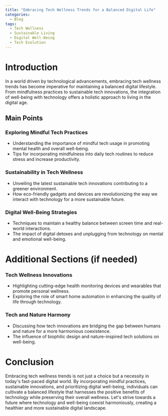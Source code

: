 ```yaml
---
title: "Embracing Tech Wellness Trends for a Balanced Digital Life"
categories:
  - Blog
tags:
  - Tech Wellness
  - Sustainable Living
  - Digital Well-Being
  - Tech Evolution
---
```


# Introduction
In a world driven by technological advancements, embracing tech wellness trends has become imperative for maintaining a balanced digital lifestyle. From mindfulness practices to sustainable tech innovations, the integration of well-being with technology offers a holistic approach to living in the digital age.

## Main Points
### Exploring Mindful Tech Practices
- Understanding the importance of mindful tech usage in promoting mental health and overall well-being.
- Tips for incorporating mindfulness into daily tech routines to reduce stress and increase productivity.

### Sustainability in Tech Wellness
- Unveiling the latest sustainable tech innovations contributing to a greener environment.
- How eco-friendly gadgets and devices are revolutionizing the way we interact with technology for a more sustainable future.

### Digital Well-Being Strategies
- Techniques to maintain a healthy balance between screen time and real-world interactions.
- The impact of digital detoxes and unplugging from technology on mental and emotional well-being.

# Additional Sections (if needed)
### Tech Wellness Innovations
- Highlighting cutting-edge health monitoring devices and wearables that promote personal wellness.
- Exploring the role of smart home automation in enhancing the quality of life through technology.

### Tech and Nature Harmony
- Discussing how tech innovations are bridging the gap between humans and nature for a more harmonious coexistence.
- The influence of biophilic design and nature-inspired tech solutions on well-being.

# Conclusion
Embracing tech wellness trends is not just a choice but a necessity in today's fast-paced digital world. By incorporating mindful practices, sustainable innovations, and prioritizing digital well-being, individuals can cultivate a balanced lifestyle that harnesses the positive benefits of technology while preserving their overall wellness. Let's strive towards a future where technology and well-being coexist harmoniously, creating a healthier and more sustainable digital landscape.